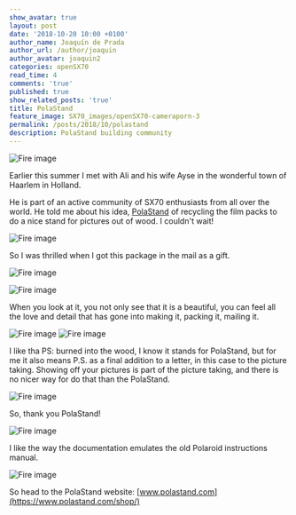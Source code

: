 ```yaml
---
show_avatar: true
layout: post
date: '2018-10-20 10:00 +0100'
author_name: Joaquín de Prada
author_url: /author/joaquin
author_avatar: joaquin2
categories: openSX70
read_time: 4
comments: 'true'
published: true
show_related_posts: 'true'
title: PolaStand
feature_image: SX70_images/openSX70-cameraporn-3
permalink: /posts/2018/10/polastand
description: PolaStand building community
---
```

![Fire image]({{site.url}}/{{site.baseurl}}img/2018/10/2018-10-20-Polastand-9.jpg)

Earlier this summer I met with Ali and his wife Ayse in the wonderful town of Haarlem in Holland.

He is part of an active community of SX70 enthusiasts from all over the world. He told me about his idea, [PolaStand](https://www.polastand.com/) of recycling the film packs to do a nice stand for pictures out of wood. 
I couldn't wait!

![Fire image]({{site.url}}/{{site.baseurl}}img/2018/10/2018-10-20-Polastand-0.jpg)


So I was thrilled when I got this package in the mail as a gift.

![Fire image]({{site.url}}/{{site.baseurl}}img/2018/10/2018-10-20-Polastand-1.jpg)

![Fire image]({{site.url}}/{{site.baseurl}}img/2018/10/2018-10-20-Polastand-2.jpg)


When you look at it, you not only see that it is a beautiful, you can feel all the love and detail that has gone into making it, packing it, mailing it.

![Fire image]({{site.url}}/{{site.baseurl}}img/2018/10/2018-10-20-Polastand-3.jpg)
![Fire image]({{site.url}}/{{site.baseurl}}img/2018/10/2018-10-20-Polastand-4.jpg)

I like tha PS: burned into the wood, I know it stands for PolaStand, but for me it also means P.S. as a final addition to a letter, in this case to the picture taking. Showing off your pictures is part of the picture taking, and there is no nicer way for do that than the PolaStand.

![Fire image]({{site.url}}/{{site.baseurl}}img/2018/10/2018-10-20-Polastand-6.jpg)

So, thank you PolaStand!

![Fire image]({{site.url}}/{{site.baseurl}}img/2018/10/2018-10-20-Polastand-7.jpg)

I like the way the documentation emulates the old Polaroid instructions manual.

![Fire image]({{site.url}}/{{site.baseurl}}img/2018/10/2018-10-20-Polastand-8.jpg	)

So head to the PolaStand website: [www.polastand.com](https://www.polastand.com/shop/)
